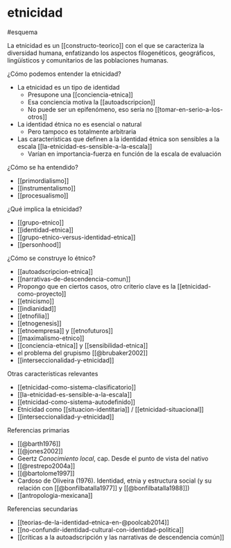 # etnicidad
#esquema 

La etnicidad es un [[constructo-teorico]] con el que se caracteriza la diversidad humana, enfatizando los aspectos filogenéticos, geográficos, lingüísticos y comunitarios de las poblaciones humanas.

¿Cómo podemos entender la etnicidad?

- La etnicidad es un tipo de identidad
    - Presupone una [[conciencia-etnica]]
    - Esa conciencia motiva la [[autoadscripcion]]
    - No puede ser un epifenómeno, eso sería no [[tomar-en-serio-a-los-otros]]
- La identidad étnica no es esencial o natural
    - Pero tampoco es totalmente arbitraria
- Las características que definen a la identidad étnica son sensibles a la escala [[la-etnicidad-es-sensible-a-la-escala]]
    - Varían en importancia-fuerza en función de la escala de evaluación

¿Cómo se ha entendido?

- [[primordialismo]]
- [[instrumentalismo]] 
- [[procesualismo]]

¿Qué implica la etnicidad?

- [[grupo-etnico]]
- [[identidad-etnica]]
- [[grupo-etnico-versus-identidad-etnica]]
- [[personhood]]

¿Cómo se construye lo étnico?

- [[autoadscripcion-etnica]]
- [[narrativas-de-descendencia-comun]]
- Propongo que en ciertos casos, otro criterio clave es la [[etnicidad-como-proyecto]]
- [[etnicismo]]
- [[indianidad]]
- [[etnofilia]]
- [[etnogenesis]]
- [[etnoempresa]] y [[etnofuturos]]
- [[maximalismo-etnico]]
- [[conciencia-etnica]] y [[sensibilidad-etnica]]
- el problema del grupismo [[@brubaker2002]]
- [[interseccionalidad-y-etnicidad]]

Otras características relevantes

- [[etnicidad-como-sistema-clasificatorio]]
- [[la-etnicidad-es-sensible-a-la-escala]]
- [[etnicidad-como-sistema-autodefinido]]
- Etnicidad como [[situacion-identitaria]] / [[etnicidad-situacional]]
- [[interseccionalidad-y-etnicidad]]

Referencias primarias

- [[@barth1976]]
- [[@jones2002]]
- Geertz *Conocimiento local*, cap. Desde el punto de vista del nativo 
- [[@restrepo2004a]]
- [[@bartolome1997]]
- Cardoso de Oliveira (1976). Identidad, etnia y estructura social (y su relación con [[@bonfilbatalla1977]] y [[@bonfilbatalla1988]])
- [[antropologia-mexicana]]

Referencias secundarias

- [[teorias-de-la-identidad-etnica-en-@poolcab2014]]
- [[no-confundir-identidad-cultural-con-identidad-politica]]
- [[críticas a la autoadscripción y las narrativas de descendencia común]]
